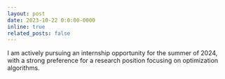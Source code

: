```yaml
---
layout: post
date: 2023-10-22 0:0:00-0000
inline: true
related_posts: false
---
```


I am actively pursuing an internship opportunity for the summer of 2024, with a strong preference for a research position focusing on optimization algorithms.